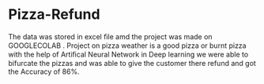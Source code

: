 # Pizza-Refund
The data was stored in excel ﬁle amd the project was made on GOOGLECOLAB . Project on pizza weather is a good pizza or burnt pizza with the help of Artiﬁcal Neural Network in Deep learning we were able to bifurcate the pizzas and was able to give the customer there refund and got the Accuracy of 86%.
